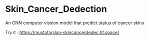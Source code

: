 # Skin_Cancer_Dedection
An CNN computer vission model that predict status of cancer skins

Try it : https://mustafarslan-skincancerdedec.hf.space/

